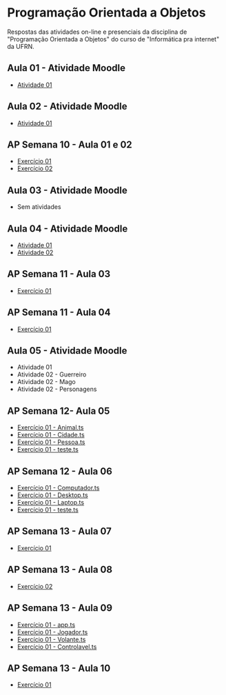 # Programação Orientada a Objetos
 Respostas das atividades on-line e presenciais da disciplina de "Programação Orientada a Objetos" do curso de "Informática pra internet" da UFRN.
 
## Aula 01 - Atividade Moodle
* [Atividade 01](https://github.com/felipemadu13/JavaScript_IMD/blob/47457d6591cba57582d44b61ab80f79b493f8708/Programa%C3%A7%C3%A3o%20Orientada%20a%20Objetos/Atividades_Moodle/Aula%2001/atividade_01.txt)

## Aula 02 - Atividade Moodle
* [Atividade 01](https://github.com/felipemadu13/JavaScript_IMD/blob/0672a938d3f53cc5a9b7b3f99f46b48a2822a641/Programa%C3%A7%C3%A3o%20Orientada%20a%20Objetos/Atividades_Moodle/Aula%2002/Atividade%2001/atividade_01.ts)

## AP Semana 10 - Aula 01 e 02
* [Exercício 01](https://github.com/felipemadu13/JavaScript_IMD/blob/c8b9dd383ce985837541224c24dcf51ae7412756/Programa%C3%A7%C3%A3o%20Orientada%20a%20Objetos/Atividades_Presenciais/Semana%2010/poo_aula_01_02_ex001.js)
* [Exercício 02](https://github.com/felipemadu13/JavaScript_IMD/blob/c8b9dd383ce985837541224c24dcf51ae7412756/Programa%C3%A7%C3%A3o%20Orientada%20a%20Objetos/Atividades_Presenciais/Semana%2010/poo_aula_01_02_ex002.js)

## Aula 03 - Atividade Moodle
* Sem atividades

## Aula 04 - Atividade Moodle
* [Atividade 01](https://github.com/felipemadu13/JavaScript_IMD/blob/19d8774f8c86797f017aba75d4ec940b1f79d9bc/Programa%C3%A7%C3%A3o%20Orientada%20a%20Objetos/Atividades_Moodle/Aula%2004/Atividade_01.txt)
* [Atividade 02](https://github.com/felipemadu13/JavaScript_IMD/blob/d913de531f2aeb9f8f2ffd8d1952aee6f76f3e2d/Programa%C3%A7%C3%A3o%20Orientada%20a%20Objetos/Atividades_Moodle/Aula%2004/Atividade_02.ts)

## AP Semana 11 - Aula 03
* [Exercício 01](https://github.com/felipemadu13/JavaScript_IMD/blob/b77ce737a2edb73afa06cedf0d4d2dbdc6790ea8/Programa%C3%A7%C3%A3o%20Orientada%20a%20Objetos/Atividades_Presenciais/Semana%2011/poo_aula_03_ex001.js)

## AP Semana 11 - Aula 04
* [Exercício 01](https://github.com/felipemadu13/JavaScript_IMD/blob/b77ce737a2edb73afa06cedf0d4d2dbdc6790ea8/Programa%C3%A7%C3%A3o%20Orientada%20a%20Objetos/Atividades_Presenciais/Semana%2011/poo_aula_04_ex001.js)

## Aula 05 - Atividade Moodle
* Atividade 01
* Atividade 02 - Guerreiro
* Atividade 02 - Mago
* Atividade 02 - Personagens

## AP Semana 12- Aula 05
* [Exercício 01 - Animal.ts](https://github.com/felipemadu13/JavaScript_IMD/blob/c9c1cfd753a90ca4dd91a01e9085333a829cf60b/Programa%C3%A7%C3%A3o%20Orientada%20a%20Objetos/Atividades_Presenciais/Semana%2012/poo_aula_05_ex001/Animal.ts)
* [Exercício 01 - Cidade.ts](https://github.com/felipemadu13/JavaScript_IMD/blob/c9c1cfd753a90ca4dd91a01e9085333a829cf60b/Programa%C3%A7%C3%A3o%20Orientada%20a%20Objetos/Atividades_Presenciais/Semana%2012/poo_aula_05_ex001/Cidade.ts)
* [Exercício 01 - Pessoa.ts](https://github.com/felipemadu13/JavaScript_IMD/blob/c9c1cfd753a90ca4dd91a01e9085333a829cf60b/Programa%C3%A7%C3%A3o%20Orientada%20a%20Objetos/Atividades_Presenciais/Semana%2012/poo_aula_05_ex001/Pessoa.ts)
* [Exercício 01 - teste.ts](https://github.com/felipemadu13/JavaScript_IMD/blob/c9c1cfd753a90ca4dd91a01e9085333a829cf60b/Programa%C3%A7%C3%A3o%20Orientada%20a%20Objetos/Atividades_Presenciais/Semana%2012/poo_aula_05_ex001/teste.ts)

## AP Semana 12 - Aula 06
* [Exercício 01 - Computador.ts](https://github.com/felipemadu13/JavaScript_IMD/blob/c9c1cfd753a90ca4dd91a01e9085333a829cf60b/Programa%C3%A7%C3%A3o%20Orientada%20a%20Objetos/Atividades_Presenciais/Semana%2012/poo_aula_06_ex001/Computador.ts)
* [Exercício 01 - Desktop.ts](https://github.com/felipemadu13/JavaScript_IMD/blob/c9c1cfd753a90ca4dd91a01e9085333a829cf60b/Programa%C3%A7%C3%A3o%20Orientada%20a%20Objetos/Atividades_Presenciais/Semana%2012/poo_aula_06_ex001/Desktop.ts)
* [Exercício 01 - Laptop.ts](https://github.com/felipemadu13/JavaScript_IMD/blob/c9c1cfd753a90ca4dd91a01e9085333a829cf60b/Programa%C3%A7%C3%A3o%20Orientada%20a%20Objetos/Atividades_Presenciais/Semana%2012/poo_aula_06_ex001/Laptop.ts)
* [Exercício 01 - teste.ts](https://github.com/felipemadu13/JavaScript_IMD/blob/c9c1cfd753a90ca4dd91a01e9085333a829cf60b/Programa%C3%A7%C3%A3o%20Orientada%20a%20Objetos/Atividades_Presenciais/Semana%2012/poo_aula_06_ex001/teste.ts)

## AP Semana 13 - Aula 07
* [Exercício 01](https://github.com/felipemadu13/JavaScript_IMD/blob/0e0d07d715b857ca07293b4235d0c111accd6736/Programa%C3%A7%C3%A3o%20Orientada%20a%20Objetos/Atividades_Presenciais/Semana%2013/poo_aula_07_ex001.ts)

## AP Semana 13 - Aula 08
* [Exercício 02](https://github.com/felipemadu13/JavaScript_IMD/blob/b77ce737a2edb73afa06cedf0d4d2dbdc6790ea8/Programa%C3%A7%C3%A3o%20Orientada%20a%20Objetos/Atividades_Presenciais/Semana%2013/poo_aula_08_ex001.ts)

## AP Semana 13 - Aula 09
* [Exercício 01 - app.ts](https://github.com/felipemadu13/JavaScript_IMD/blob/4a032740a70bb827332fca8da7ff374c73be4801/Programa%C3%A7%C3%A3o%20Orientada%20a%20Objetos/Atividades_Presenciais/Semana%2014/poo_aula_09_ex001/app.ts)
* [Exercício 01 - Jogador.ts](https://github.com/felipemadu13/JavaScript_IMD/blob/4a032740a70bb827332fca8da7ff374c73be4801/Programa%C3%A7%C3%A3o%20Orientada%20a%20Objetos/Atividades_Presenciais/Semana%2014/poo_aula_09_ex001/Jogador.ts)
* [Exercício 01 - Volante.ts](https://github.com/felipemadu13/JavaScript_IMD/blob/4a032740a70bb827332fca8da7ff374c73be4801/Programa%C3%A7%C3%A3o%20Orientada%20a%20Objetos/Atividades_Presenciais/Semana%2014/poo_aula_09_ex001/Volante.ts)
* [Exercício 01 - Controlavel.ts](https://github.com/felipemadu13/JavaScript_IMD/blob/4a032740a70bb827332fca8da7ff374c73be4801/Programa%C3%A7%C3%A3o%20Orientada%20a%20Objetos/Atividades_Presenciais/Semana%2014/poo_aula_09_ex001/Controlavel.ts)

## AP Semana 13 - Aula 10
* [Exercício 01](https://github.com/felipemadu13/JavaScript_IMD/blob/59fe24a606f3c8060de17b064c48228b083d2a21/Programa%C3%A7%C3%A3o%20Orientada%20a%20Objetos/Atividades_Presenciais/Semana%2014/poo_aula_10_ex001/poo_aula_10_ex001.ts)
